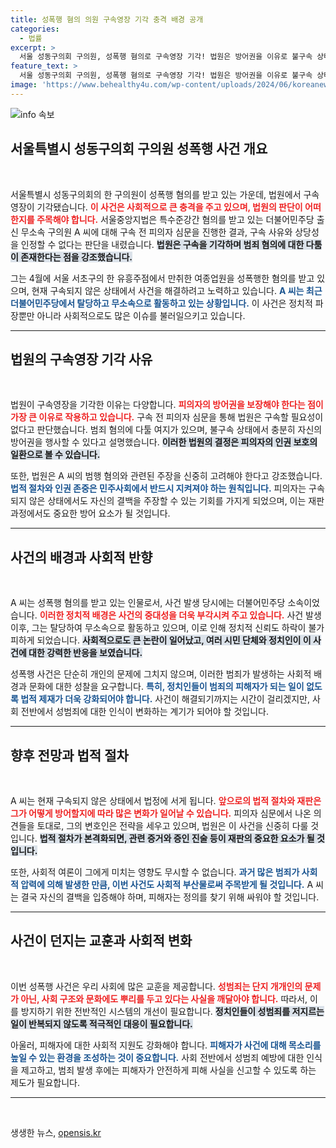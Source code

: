 ```yaml
---
title: 성폭행 혐의 의원 구속영장 기각 충격 배경 공개
categories:
  - 법률
excerpt: >
  서울 성동구의회 구의원, 성폭행 혐의로 구속영장 기각! 법원은 방어권을 이유로 불구속 상태에서의 방어를 보장. 그의 지난해 사건이 드러나며 논란이 가중되는 상황, 과연 진실은 무엇일까?
feature_text: >
  서울 성동구의회 구의원, 성폭행 혐의로 구속영장 기각! 법원은 방어권을 이유로 불구속 상태에서의 방어를 보장. 그의 지난해 사건이 드러나며 논란이 가중되는 상황, 과연 진실은 무엇일까?
image: 'https://www.behealthy4u.com/wp-content/uploads/2024/06/koreanews.jpg'
---
```


<p><img src="https://www.behealthy4u.com/wp-content/uploads/2024/06/koreanews.jpg" alt="info 속보" /></p>

<h2 data-ke-size="size26">서울특별시 성동구의회 구의원 성폭행 사건 개요</h2>

<p data-ke-size="size16">&nbsp;</p>

<p>서울특별시 성동구의회의 한 구의원이 성폭행 혐의를 받고 있는 가운데, 법원에서 구속영장이 기각됐습니다. <b><span style="color: #ee2323;">이 사건은 사회적으로 큰 충격을 주고 있으며, 법원의 판단이 어떠한지를 주목해야 합니다.</span></b> 서울중앙지법은 특수준강간 혐의를 받고 있는 더불어민주당 출신 무소속 구의원 A 씨에 대해 구속 전 피의자 심문을 진행한 결과, 구속 사유와 상당성을 인정할 수 없다는 판단을 내렸습니다. <b><span style="background-color: #21538527;">법원은 구속을 기각하며 범죄 혐의에 대한 다툼이 존재한다는 점을 강조했습니다.</span></b></p>

<p>그는 4월에 서울 서초구의 한 유흥주점에서 만취한 여종업원을 성폭행한 혐의를 받고 있으며, 현재 구속되지 않은 상태에서 사건을 해결하려고 노력하고 있습니다. <b><span style="color: #1a5490;">A 씨는 최근 더불어민주당에서 탈당하고 무소속으로 활동하고 있는 상황입니다.</span></b> 이 사건은 정치적 파장뿐만 아니라 사회적으로도 많은 이슈를 불러일으키고 있습니다.</p>

<hr>

<h2 data-ke-size="size26">법원의 구속영장 기각 사유</h2>

<p data-ke-size="size16">&nbsp;</p>

<p>법원이 구속영장을 기각한 이유는 다양합니다. <b><span style="color: #ee2323;">피의자의 방어권을 보장해야 한다는 점이 가장 큰 이유로 작용하고 있습니다.</span></b> 구속 전 피의자 심문을 통해 법원은 구속할 필요성이 없다고 판단했습니다. 범죄 혐의에 다툴 여지가 있으며, 불구속 상태에서 충분히 자신의 방어권을 행사할 수 있다고 설명했습니다. <b><span style="background-color: #21538527;">이러한 법원의 결정은 피의자의 인권 보호의 일환으로 볼 수 있습니다.</span></b></p>

<p>또한, 법원은 A 씨의 범행 혐의와 관련된 주장을 신중히 고려해야 한다고 강조했습니다. <b><span style="color: #1a5490;">법적 절차와 인권 존중은 민주사회에서 반드시 지켜져야 하는 원칙입니다.</span></b> 피의자는 구속되지 않은 상태에서도 자신의 결백을 주장할 수 있는 기회를 가지게 되었으며, 이는 재판 과정에서도 중요한 방어 요소가 될 것입니다.</p>

<hr>

<h2 data-ke-size="size26">사건의 배경과 사회적 반향</h2>

<p data-ke-size="size16">&nbsp;</p>

<p>A 씨는 성폭행 혐의를 받고 있는 인물로서, 사건 발생 당시에는 더불어민주당 소속이었습니다. <b><span style="color: #ee2323;">이러한 정치적 배경은 사건의 중대성을 더욱 부각시켜 주고 있습니다.</span></b> 사건 발생 이후, 그는 탈당하여 무소속으로 활동하고 있으며, 이로 인해 정치적 신뢰도 하락이 불가피하게 되었습니다. <b><span style="background-color: #21538527;">사회적으로도 큰 논란이 일어났고, 여러 시민 단체와 정치인이 이 사건에 대한 강력한 반응을 보였습니다.</span></b></p>

<p>성폭행 사건은 단순히 개인의 문제에 그치지 않으며, 이러한 범죄가 발생하는 사회적 배경과 문화에 대한 성찰을 요구합니다. <b><span style="color: #1a5490;">특히, 정치인들이 범죄의 피해자가 되는 일이 없도록 법적 제재가 더욱 강화되어야 합니다.</span></b> 사건이 해결되기까지는 시간이 걸리겠지만, 사회 전반에서 성범죄에 대한 인식이 변화하는 계기가 되어야 할 것입니다.</p>

<hr>

<h2 data-ke-size="size26">향후 전망과 법적 절차</h2>

<p data-ke-size="size16">&nbsp;</p>

<p>A 씨는 현재 구속되지 않은 상태에서 법정에 서게 됩니다. <b><span style="color: #ee2323;">앞으로의 법적 절차와 재판은 그가 어떻게 방어할지에 따라 많은 변화가 일어날 수 있습니다.</span></b> 피의자 심문에서 나온 의견들을 토대로, 그의 변호인은 전략을 세우고 있으며, 법원은 이 사건을 신중히 다룰 것입니다. <b><span style="background-color: #21538527;">법적 절차가 본격화되면, 관련 증거와 증인 진술 등이 재판의 중요한 요소가 될 것입니다.</span></b></p>

<p>또한, 사회적 여론이 그에게 미치는 영향도 무시할 수 없습니다. <b><span style="color: #1a5490;">과거 많은 범죄가 사회적 압력에 의해 발생한 만큼, 이번 사건도 사회적 부산물로써 주목받게 될 것입니다.</span></b> A 씨는 결국 자신의 결백을 입증해야 하며, 피해자는 정의를 찾기 위해 싸워야 할 것입니다.</p>

<hr>

<h2 data-ke-size="size26">사건이 던지는 교훈과 사회적 변화</h2>

<p data-ke-size="size16">&nbsp;</p>

<p>이번 성폭행 사건은 우리 사회에 많은 교훈을 제공합니다. <b><span style="color: #ee2323;">성범죄는 단지 개개인의 문제가 아닌, 사회 구조와 문화에도 뿌리를 두고 있다는 사실을 깨달아야 합니다.</span></b> 따라서, 이를 방지하기 위한 전반적인 시스템의 개선이 필요합니다. <b><span style="background-color: #21538527;">정치인들이 성범죄를 저지르는 일이 반복되지 않도록 적극적인 대응이 필요합니다.</span></b></p>

<p>아울러, 피해자에 대한 사회적 지원도 강화해야 합니다. <b><span style="color: #1a5490;">피해자가 사건에 대해 목소리를 높일 수 있는 환경을 조성하는 것이 중요합니다.</span></b> 사회 전반에서 성범죄 예방에 대한 인식을 제고하고, 범죄 발생 후에는 피해자가 안전하게 피해 사실을 신고할 수 있도록 하는 제도가 필요합니다.</p>

<hr>

<p data-ke-size="size16">&nbsp;</p>
생생한 뉴스, <a href="https://opensis.kr" rel="dofollow">opensis.kr</a>


